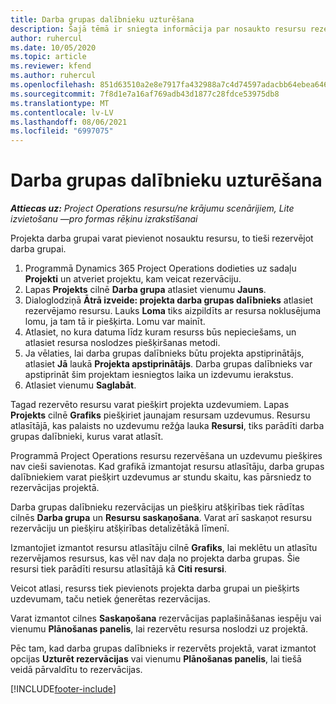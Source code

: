 ```yaml
---
title: Darba grupas dalībnieku uzturēšana
description: Šajā tēmā ir sniegta informācija par nosaukto resursu rezervēšanu projekta darba grupām un to piešķiršanu uzdevumiem.
author: ruhercul
ms.date: 10/05/2020
ms.topic: article
ms.reviewer: kfend
ms.author: ruhercul
ms.openlocfilehash: 851d63510a2e8e7917fa432988a7c4d74597adacbb64ebea646f23f958e3e131
ms.sourcegitcommit: 7f8d1e7a16af769adb43d1877c28fdce53975db8
ms.translationtype: MT
ms.contentlocale: lv-LV
ms.lasthandoff: 08/06/2021
ms.locfileid: "6997075"
---
```

# <a name="maintain-team-members"></a>Darba grupas dalībnieku uzturēšana

_**Attiecas uz:** Project Operations resursu/ne krājumu scenārijiem, Lite izvietošanu —pro formas rēķinu izrakstīšanai_

Projekta darba grupai varat pievienot nosauktu resursu, to tieši rezervējot darba grupai.

1. Programmā Dynamics 365 Project Operations dodieties uz sadaļu **Projekti** un atveriet projektu, kam veicat rezervāciju.
2. Lapas **Projekts** cilnē **Darba grupa** atlasiet vienumu **Jauns**. 
3. Dialoglodziņā **Ātrā izveide: projekta darba grupas dalībnieks** atlasiet rezervējamo resursu. Lauks **Loma** tiks aizpildīts ar resursa noklusējuma lomu, ja tam tā ir piešķirta. Lomu var mainīt. 
4. Atlasiet, no kura datuma līdz kuram resurss būs nepieciešams, un atlasiet resursa noslodzes piešķiršanas metodi. 
5. Ja vēlaties, lai darba grupas dalībnieks būtu projekta apstiprinātājs, atlasiet **Jā** laukā **Projekta apstiprinātājs**. Darba grupas dalībnieks var apstiprināt šim projektam iesniegtos laika un izdevumu ierakstus. 
6. Atlasiet vienumu **Saglabāt**.

Tagad rezervēto resursu varat piešķirt projekta uzdevumiem. Lapas **Projekts** cilnē **Grafiks** piešķiriet jaunajam resursam uzdevumus. Resursu atlasītājā, kas palaists no uzdevumu režģa lauka **Resursi**, tiks parādīti darba grupas dalībnieki, kurus varat atlasīt.


Programmā Project Operations resursu rezervēšana un uzdevumu piešķires nav cieši savienotas. Kad grafikā izmantojat resursu atlasītāju, darba grupas dalībniekiem varat piešķirt uzdevumus ar stundu skaitu, kas pārsniedz to rezervācijas projektā.

Darba grupas dalībnieku rezervācijas un piešķiru atšķirības tiek rādītas cilnēs **Darba grupa** un **Resursu saskaņošana**. Varat arī saskaņot resursu rezervāciju un piešķiru atšķirības detalizētākā līmenī.

Izmantojiet izmantot resursu atlasītāju cilnē **Grafiks**, lai meklētu un atlasītu rezervējamos resursus, kas vēl nav daļa no projekta darba grupas. Šie resursi tiek parādīti resursu atlasītājā kā **Citi resursi**.

Veicot atlasi, resurss tiek pievienots projekta darba grupai un piešķirts uzdevumam, taču netiek ģenerētas rezervācijas.

Varat izmantot cilnes **Saskaņošana** rezervācijas paplašināšanas iespēju vai vienumu **Plānošanas panelis**, lai rezervētu resursa noslodzi uz projektā.

Pēc tam, kad darba grupas dalībnieks ir rezervēts projektā, varat izmantot opcijas **Uzturēt rezervācijas** vai vienumu **Plānošanas panelis**, lai tiešā veidā pārvaldītu to rezervācijas.


[!INCLUDE[footer-include](../includes/footer-banner.md)]
